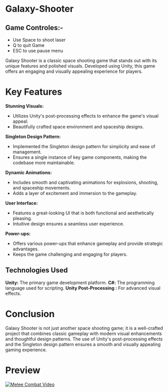 # Galaxy-Shooter

## Game Controles:-

* Use Space to shoot laser
* Q to quit Game 
* ESC to use pause menu


Galaxy Shooter is a classic space shooting game that stands out with its unique features and polished visuals. Developed using Unity, this game offers an engaging and visually appealing experience for players.

# Key Features

**Stunning Visuals:**

  * Utilizes Unity's post-processing effects to enhance the game's visual appeal.
  * Beautifully crafted space environment and spaceship designs.

**Singleton Design Pattern:**

  * Implemented the Singleton design pattern for simplicity and ease of management.
  * Ensures a single instance of key game components, making the codebase more maintainable.

**Dynamic Animations:**
   
  * Includes smooth and captivating animations for explosions, shooting, and spaceship movements.
  * Adds a layer of excitement and immersion to the gameplay.

**User Interface:**

* Features a great-looking UI that is both functional and aesthetically pleasing.
* Intuitive design ensures a seamless user experience.

**Power-ups:**

  * Offers various power-ups that enhance gameplay and provide strategic advantages.
  * Keeps the game challenging and engaging for players.

## Technologies Used

**Unity:** The primary game development platform.
**C#:** The programming language used for scripting.
**Unity Post-Processing :** For advanced visual effects.

# Conclusion

Galaxy Shooter is not just another space shooting game; it is a well-crafted project that combines classic gameplay with modern visual enhancements and thoughtful design patterns. The use of Unity's post-processing effects and the Singleton design pattern ensures a smooth and visually appealing gaming experience.

# Preview

[![Melee Combat Video](https://img.youtube.com/vi/Ip8yqT6vabU/0.jpg)](https://www.youtube.com/watch?v=Ip8yqT6vabU)


